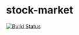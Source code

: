 stock-market
============
[![Build Status](https://travis-ci.org/CharisseL/stock-market.svg?branch=master)](https://travis-ci.org/CharisseL/stock-market)
